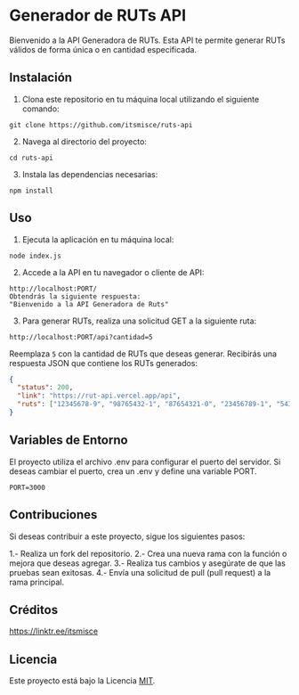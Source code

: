 # Generador de RUTs API

Bienvenido a la API Generadora de RUTs. Esta API te permite generar RUTs válidos de forma única o en cantidad especificada.

## Instalación

1. Clona este repositorio en tu máquina local utilizando el siguiente comando:

`git clone https://github.com/itsmisce/ruts-api`

2. Navega al directorio del proyecto:

`cd ruts-api`

3. Instala las dependencias necesarias:

`npm install`


## Uso

1. Ejecuta la aplicación en tu máquina local:

`node index.js`

2. Accede a la API en tu navegador o cliente de API:

```
http://localhost:PORT/
Obtendrás la siguiente respuesta:
"Bienvenido a la API Generadora de Ruts"
```

3. Para generar RUTs, realiza una solicitud GET a la siguiente ruta:

`http://localhost:PORT/api?cantidad=5`


Reemplaza `5` con la cantidad de RUTs que deseas generar. Recibirás una respuesta JSON que contiene los RUTs generados:

```json
{
  "status": 200,
  "link": "https://rut-api.vercel.app/api",
  "ruts": ["12345678-9", "98765432-1", "87654321-0", "23456789-1", "54321678-9"]
}
```

## Variables de Entorno
El proyecto utiliza el archivo .env para configurar el puerto del servidor. Si deseas cambiar el puerto, crea un .env y define una variable PORT.

`PORT=3000`

## Contribuciones
Si deseas contribuir a este proyecto, sigue los siguientes pasos:

1.- Realiza un fork del repositorio.
2.- Crea una nueva rama con la función o mejora que deseas agregar.
3.- Realiza tus cambios y asegúrate de que las pruebas sean exitosas.
4.- Envía una solicitud de pull (pull request) a la rama principal.


## Créditos
https://linktr.ee/itsmisce

## Licencia
Este proyecto está bajo la Licencia [MIT](LICENSE).
